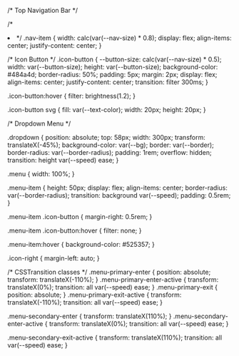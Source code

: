 
/* Top Navigation Bar */


/* <li> */
.nav-item {
  width: calc(var(--nav-size) * 0.8);
  display: flex;
  align-items: center;
  justify-content: center;
}

/* Icon Button */
.icon-button {
  --button-size: calc(var(--nav-size) * 0.5);
  width: var(--button-size);
  height: var(--button-size);
  background-color: #484a4d;
  border-radius: 50%;
  padding: 5px;
  margin: 2px;
  display: flex;
  align-items: center;
  justify-content: center;
  transition: filter 300ms;
}

.icon-button:hover {
  filter: brightness(1.2);
}

.icon-button svg { 
  fill: var(--text-color);
  width: 20px;
  height: 20px;
}


/* Dropdown Menu */

.dropdown {
  position: absolute;
  top: 58px;
  width: 300px;
  transform: translateX(-45%);
  background-color: var(--bg);
  border: var(--border);
  border-radius: var(--border-radius);
  padding: 1rem;
  overflow: hidden;
  transition: height var(--speed) ease;
}

.menu {
  width: 100%;
}

.menu-item {
  height: 50px;
  display: flex;
  align-items: center;
  border-radius: var(--border-radius);
  transition: background var(--speed);
  padding: 0.5rem;
}

.menu-item .icon-button {
  margin-right: 0.5rem;
}


.menu-item .icon-button:hover {
  filter: none;
}

.menu-item:hover {
  background-color: #525357;
}

.icon-right {
  margin-left: auto;
}

/* CSSTransition classes  */
.menu-primary-enter {
  position: absolute;
  transform: translateX(-110%);
}
.menu-primary-enter-active {
  transform: translateX(0%);
  transition: all var(--speed) ease;
}
.menu-primary-exit {
  position: absolute;
}
.menu-primary-exit-active {
  transform: translateX(-110%);
  transition: all var(--speed) ease;
}


.menu-secondary-enter {
  transform: translateX(110%);
}
.menu-secondary-enter-active {
  transform: translateX(0%);
  transition: all var(--speed) ease;
}

.menu-secondary-exit-active {
  transform: translateX(110%);
  transition: all var(--speed) ease;
}

